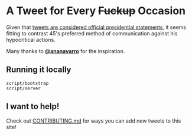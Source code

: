 # A Tweet for Every ~~Fuckup~~ Occasion

Given that [tweets are considered official presidential statements](http://www.slate.com/articles/news_and_politics/jurisprudence/2017/06/the_9th_circuit_just_decreed_that_trump_s_twitter_feed_must_be_taken_seriously.html), it seems fitting to contrast 45's preferred method of communication against his hypocritical actions.

Many thanks to **[@ananavarro](https://twitter.com/ananavarro/status/866276121427488768)** for the inspiration.

## Running it locally

```console
script/bootstrap
script/server
```

## I want to help!

Check out [CONTRIBUTING.md](CONTRIBUTING.md) for ways you can add new tweets to this site!
